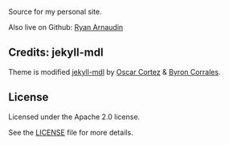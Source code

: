 Source for my personal site.

Also live on Github: [Ryan Arnaudin](http://arnaudin.github.io/)

## Credits: jekyll-mdl
Theme is modified [jekyll-mdl](https://github.com/gdg-managua/jekyll-mdl) by [Oscar Cortez](http://github.com/oscarmcm) & [Byron Corrales](https://github.com/byroncorrales).

## License
Licensed under the Apache 2.0 license.

See the [LICENSE](/LICENSE.md) file for more details.
